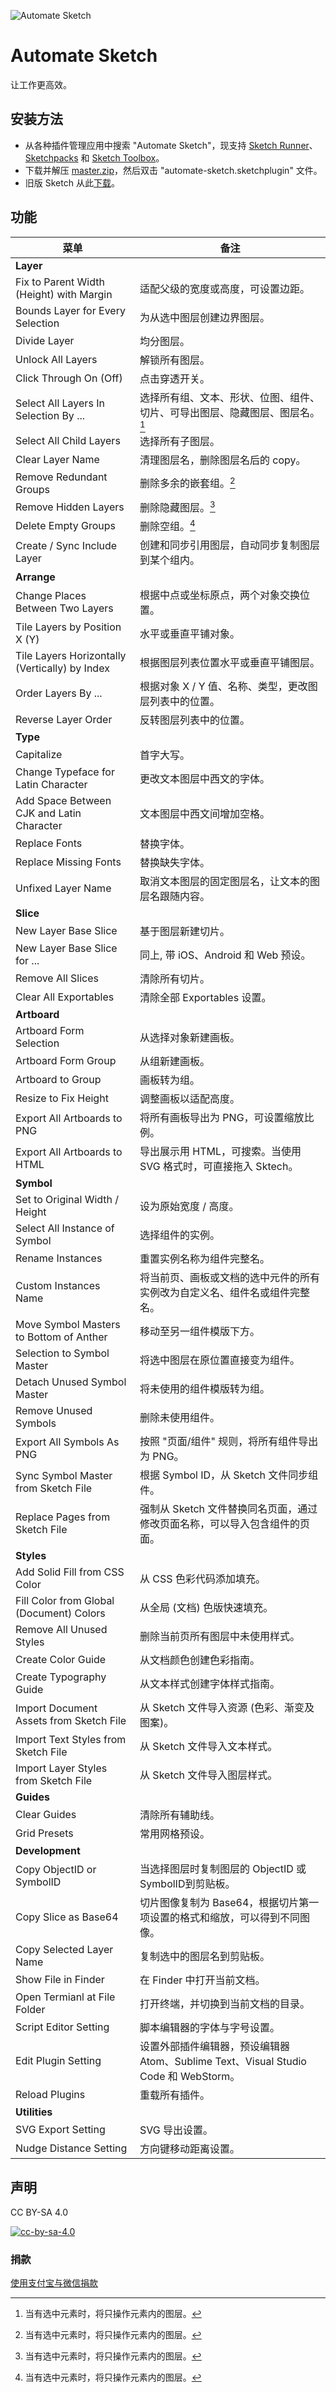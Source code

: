 
![Automate Sketch](automate-sketch.png)

# Automate Sketch

让工作更高效。

## 安装方法

- 从各种插件管理应用中搜索 "Automate Sketch"，现支持  [Sketch Runner](http://sketchrunner.com/)、[Sketchpacks](https://sketchpacks.com/) 和 [Sketch Toolbox](http://sketchtoolbox.com/)。
- 下载并解压 [master.zip](https://github.com/Ashung/Automate-Sketch/archive/master.zip)，然后双击 "automate-sketch.sketchplugin" 文件。
- 旧版 Sketch 从此[下载](https://github.com/Ashung/Automate-Sketch/releases)。

## 功能

| 菜单                                       | 备注                                       |
| ---------------------------------------- | ---------------------------------------- |
| **Layer**                                |                                          |
| Fix to Parent Width (Height) with Margin | 适配父级的宽度或高度，可设置边距。                        |
| Bounds Layer for Every Selection         | 为从选中图层创建边界图层。                            |
| Divide Layer                             | 均分图层。                                    |
| Unlock All Layers                        | 解锁所有图层。                                  |
| Click Through On (Off)                   | 点击穿透开关。                                  |
| Select All Layers In Selection By ...    | 选择所有组、文本、形状、位图、组件、切片、可导出图层、隐藏图层、图层名。[^1] |
| Select All Child Layers                  | 选择所有子图层。                                 |
| Clear Layer Name                         | 清理图层名，删除图层名后的 copy。                      |
| Remove Redundant Groups                  | 删除多余的嵌套组。[^1]                            |
| Remove Hidden Layers                     | 删除隐藏图层。[^1]                              |
| Delete Empty Groups                      | 删除空组。[^1]                                |
| Create / Sync Include Layer              | 创建和同步引用图层，自动同步复制图层到某个组内。                 |
| **Arrange**                              |                                          |
| Change Places Between Two Layers         | 根据中点或坐标原点，两个对象交换位置。                      |
| Tile Layers by Position X (Y)            | 水平或垂直平铺对象。                               |
| Tile Layers Horizontally (Vertically) by Index | 根据图层列表位置水平或垂直平铺图层。                       |
| Order Layers By ...                      | 根据对象 X / Y 值、名称、类型，更改图层列表中的位置。           |
| Reverse Layer Order                      | 反转图层列表中的位置。                              |
| **Type**                                 |                                          |
| Capitalize                               | 首字大写。                                    |
| Change Typeface for Latin Character      | 更改文本图层中西文的字体。                            |
| Add Space Between CJK and Latin Character | 文本图层中西文间增加空格。                            |
| Replace Fonts                            | 替换字体。                                    |
| Replace Missing Fonts                    | 替换缺失字体。                                  |
| Unfixed Layer Name                       | 取消文本图层的固定图层名，让文本的图层名跟随内容。                |
| **Slice**                                |                                          |
| New Layer Base Slice                     | 基于图层新建切片。                                |
| New Layer Base Slice for ...             | 同上, 带 iOS、Android 和 Web 预设。              |
| Remove All Slices                        | 清除所有切片。                                  |
| Clear All Exportables                    | 清除全部 Exportables 设置。                     |
| **Artboard**                             |                                          |
| Artboard Form Selection                  | 从选择对象新建画板。                               |
| Artboard Form Group                      | 从组新建画板。                                  |
| Artboard to Group                        | 画板转为组。                                   |
| Resize to Fix Height                     | 调整画板以适配高度。                               |
| Export All Artboards to PNG              | 将所有画板导出为 PNG，可设置缩放比例。                    |
| Export All Artboards to HTML             | 导出展示用 HTML，可搜索。当使用 SVG 格式时，可直接拖入 Sktech。 |
| **Symbol**                               |                                          |
| Set to Original Width / Height           | 设为原始宽度 / 高度。                             |
| Select All Instance of Symbol            | 选择组件的实例。                                 |
| Rename Instances                         | 重置实例名称为组件完整名。                            |
| Custom Instances Name                    | 将当前页、画板或文档的选中元件的所有实例改为自定义名、组件名或组件完整名。    |
| Move Symbol Masters to Bottom of Anther  | 移动至另一组件模版下方。                             |
| Selection to Symbol Master               | 将选中图层在原位置直接变为组件。                         |
| Detach Unused Symbol Master              | 将未使用的组件模版转为组。                            |
| Remove Unused Symbols                    | 删除未使用组件。                                 |
| Export All Symbols As PNG                | 按照 "页面/组件" 规则，将所有组件导出为 PNG。              |
| Sync Symbol Master from Sketch File      | 根据 Symbol ID，从 Sketch 文件同步组件。            |
| Replace Pages from Sketch File           | 强制从 Sketch 文件替换同名页面，通过修改页面名称，可以导入包含组件的页面。 |
| **Styles**                               |                                          |
| Add Solid Fill from CSS Color            | 从 CSS 色彩代码添加填充。                          |
| Fill Color from Global (Document) Colors | 从全局 (文档) 色版快速填充。                         |
| Remove All Unused Styles                 | 删除当前页所有图层中未使用样式。                         |
| Create Color Guide                       | 从文档颜色创建色彩指南。                             |
| Create Typography Guide                  | 从文本样式创建字体样式指南。                           |
| Import Document Assets from Sketch File  | 从 Sketch 文件导入资源 (色彩、渐变及图案)。              |
| Import Text Styles from Sketch File      | 从 Sketch 文件导入文本样式。                       |
| Import Layer Styles from Sketch File     | 从 Sketch 文件导入图层样式。                       |
| **Guides**                               |                                          |
| Clear Guides                             | 清除所有辅助线。                                 |
| Grid Presets                             | 常用网格预设。                                  |
| **Development**                          |                                          |
| Copy ObjectID or SymbolID                | 当选择图层时复制图层的 ObjectID 或 SymbolID到剪贴板。     |
| Copy Slice as Base64                     | 切片图像复制为 Base64，根据切片第一项设置的格式和缩放，可以得到不同图像。 |
| Copy Selected Layer Name                 | 复制选中的图层名到剪贴板。                            |
| Show File in Finder                      | 在 Finder 中打开当前文档。                        |
| Open Termianl at File Folder             | 打开终端，并切换到当前文档的目录。                        |
| Script Editor Setting                    | 脚本编辑器的字体与字号设置。                           |
| Edit Plugin Setting                      | 设置外部插件编辑器，预设编辑器 Atom、Sublime Text、Visual Studio Code 和 WebStorm。 |
| Reload Plugins                           | 重载所有插件。                                  |
| **Utilities**                            |                                          |
| SVG Export Setting                       | SVG 导出设置。                                |
| Nudge Distance Setting                   | 方向键移动距离设置。                               |

[^1]: 当有选中元素时，将只操作元素内的图层。

## 声明

CC BY-SA 4.0

[![cc-by-sa-4.0](https://i.creativecommons.org/l/by-sa/4.0/80x15.png)](http://creativecommons.org/licenses/by-sa/4.0/)

### 捐款

[使用支付宝与微信捐款](https://ashung.github.io/donate.html)